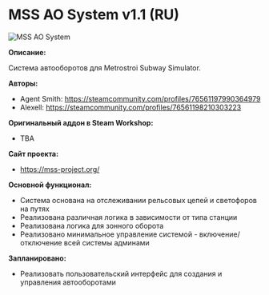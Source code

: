 # MSS AO System v1.1 (RU)

![MSS AO System]()

**Описание:**

Система автооборотов для Metrostroi Subway Simulator.

**Авторы:** 
* Agent Smith: https://steamcommunity.com/profiles/76561197990364979
* Alexell: https://steamcommunity.com/profiles/76561198210303223	

**Оригинальный аддон в Steam Workshop:** 
* ТВА

**Сайт проекта:**
* https://mss-project.org/

**Основной функционал:**
* Система основана на отслеживании рельсовых цепей и светофоров на путях
* Реализована различная логика в зависимости от типа станции
* Реализована логика для зонного оборота
* Реализовано минимальное управление системой - включение/отключение всей системы админами
 
**Запланировано:**
* Реализовать пользовательский интерфейс для создания и управления автооборотами

